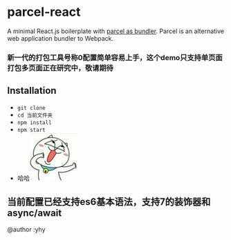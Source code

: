 # parcel-react

A minimal React.js boilerplate with [parcel as bundler](https://github.com/parcel-bundler/parcel). Parcel is an alternative web application bundler to Webpack.  
### 新一代的打包工具号称0配置简单容易上手，这个demo只支持单页面打包多页面正在研究中，敬请期待  
## Installation

* `git clone`
* `cd 当前文件夹`
* `npm install`
* `npm start`  
* 哈哈![网速不行](/src/cat.jpg)

## 当前配置已经支持es6基本语法，支持7的装饰器和async/await  
@author :yhy
